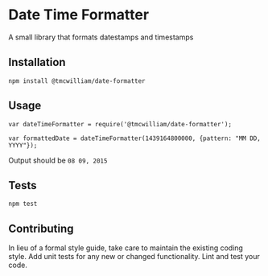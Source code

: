 Date Time Formatter
=========

A small library that formats datestamps and timestamps

## Installation

  `npm install @tmcwilliam/date-formatter`

## Usage

    var dateTimeFormatter = require('@tmcwilliam/date-formatter');

    var formattedDate = dateTimeFormatter(1439164800000, {pattern: "MM DD, YYYY"});
  
  
  Output should be `08 09, 2015`


## Tests

  `npm test`

## Contributing

In lieu of a formal style guide, take care to maintain the existing coding style. Add unit tests for any new or changed functionality. Lint and test your code.